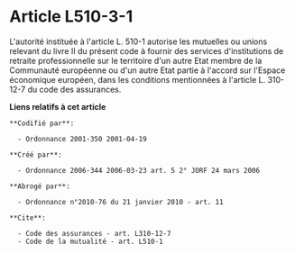 # Article L510-3-1

L'autorité instituée à l'article L. 510-1 autorise les mutuelles ou unions relevant du livre II du présent code à fournir des
services d'institutions de retraite professionnelle sur le territoire d'un autre Etat membre de la Communauté européenne ou
d'un autre Etat partie à l'accord sur l'Espace économique européen, dans les conditions mentionnées à l'article L. 310-12-7
du code des assurances.

**Liens relatifs à cet article**

	**Codifié par**:

	  - Ordonnance 2001-350 2001-04-19

	**Créé par**:

	  - Ordonnance 2006-344 2006-03-23 art. 5 2° JORF 24 mars 2006

	**Abrogé par**:

	  - Ordonnance n°2010-76 du 21 janvier 2010 - art. 11

	**Cite**:

	  - Code des assurances - art. L310-12-7
	  - Code de la mutualité - art. L510-1
